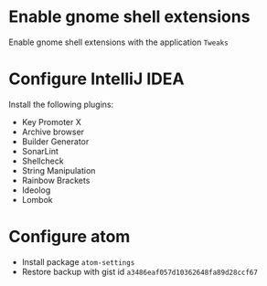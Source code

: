# Enable gnome shell extensions
Enable gnome shell extensions with the application `Tweaks`

# Configure IntelliJ IDEA
Install the following plugins:

* Key Promoter X
* Archive browser
* Builder Generator
* SonarLint
* Shellcheck
* String Manipulation
* Rainbow Brackets
* Ideolog
* Lombok

# Configure atom
* Install package `atom-settings`
* Restore backup with gist id `a3486eaf057d10362648fa89d28ccf67`
